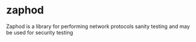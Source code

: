 # zaphod
Zaphod is a library for performing network protocols sanity testing and may be used for security testing
